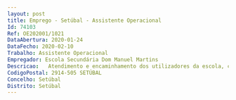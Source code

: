 ```yaml
--- 
layout: post
title: Emprego - Setúbal - Assistente Operacional
Id: 74103
Ref: OE202001/1021
DataAbertura: 2020-01-24
DataFecho: 2020-02-10
Trabalho: Assistente Operacional
Empregador: Escola Secundária Dom Manuel Martins
Descricao:   Atendimento e encaminhamento dos utilizadores da escola, controlar entradas e saídas da escola   Providenciar limpeza e arrumação de instalações  e material da escola   Exercer atividades de apoio aos serviços de apoio social escolar    Cooperar nas atividades que visem a segurança dos alunos.
CodigoPostal: 2914-505 SETÚBAL
Concelho: Setúbal
Distrito: Setúbal
--- 
```

